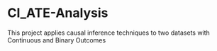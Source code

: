 # CI_ATE-Analysis
This project applies causal inference techniques to two datasets with Continuous and Binary Outcomes
